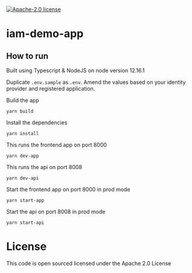 [![Apache-2.0 license](http://img.shields.io/badge/license-Apache-brightgreen.svg)](http://www.apache.org/licenses/LICENSE-2.0.html)

iam-demo-app
============

## How to run
Built using Typescript & NodeJS on node version 12.16.1

Duplicate `.env.sample` as `.env`. Amend the values based on your identity provider and registered application. 

Build the app
```shell script
yarn build
```

Install the dependencies
```shell script
yarn install
```

This runs the frontend app on port 8000
```shell script
yarn dev-app
```

This runs the api on port 8008
```shell script
yarn dev-api
```

Start the frontend app on port 8000 in prod mode
```shell script
yarn start-app
```

Start the api on port 8008 in prod mode
```shell script
yarn start-api
```

License
=======
This code is open sourced licensed under the Apache 2.0 License
